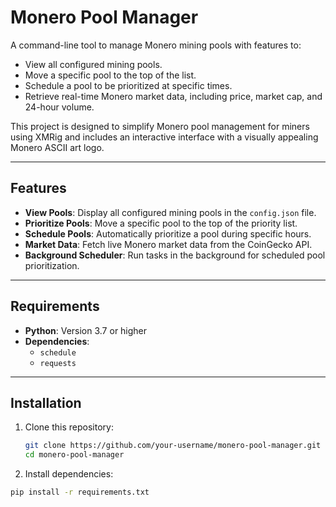 # Monero Pool Manager

A command-line tool to manage Monero mining pools with features to:
- View all configured mining pools.
- Move a specific pool to the top of the list.
- Schedule a pool to be prioritized at specific times.
- Retrieve real-time Monero market data, including price, market cap, and 24-hour volume.

This project is designed to simplify Monero pool management for miners using XMRig and includes an interactive interface with a visually appealing Monero ASCII art logo.

---

## Features

- **View Pools**: Display all configured mining pools in the `config.json` file.
- **Prioritize Pools**: Move a specific pool to the top of the priority list.
- **Schedule Pools**: Automatically prioritize a pool during specific hours.
- **Market Data**: Fetch live Monero market data from the CoinGecko API.
- **Background Scheduler**: Run tasks in the background for scheduled pool prioritization.

---

## Requirements

- **Python**: Version 3.7 or higher
- **Dependencies**:
  - `schedule`
  - `requests`

---

## Installation

1. Clone this repository:
   ```bash
   git clone https://github.com/your-username/monero-pool-manager.git
   cd monero-pool-manager
   ```

2. Install dependencies:
```bash
pip install -r requirements.txt
```